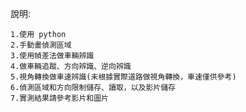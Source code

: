 說明:

    1.使用 python
    2.手動畫偵測區域
    3.使用幀差法做車輛辨識
    4.做車輛追蹤、方向辨識、逆向辨識
    5.視角轉換做車速辨識(未根據實際道路做視角轉換，車速僅供參考)
    6.偵測區域和方向限制儲存、讀取，以及影片儲存
    7.實測結果請參考影片和圖片
